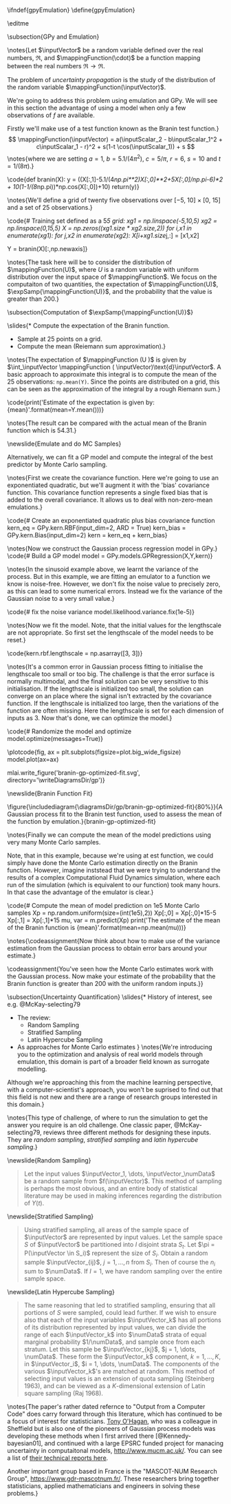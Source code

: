 \ifndef{gpyEmulation}
\define{gpyEmulation}

\editme

\subsection{GPy and Emulation}


\notes{Let $\inputVector$ be a random variable defined over the real numbers, $\Re$, and $\mappingFunction(\cdot)$ be a function mapping between the real numbers $\Re \rightarrow \Re$. 

The problem of *uncertainty propagation* is the study of the distribution of the random variable $\mappingFunction(\inputVector)$.

We're going to address this problem using emulation and GPy. We will see in this section the advantage of using a model when only a few observations of $f$ are available. 

Firstly we'll make use of a test function known as the Branin test function.}
$$
\mappingFunction(\inputVector) = a(\inputScalar_2 - b\inputScalar_1^2 + c\inputScalar_1 - r)^2 + s(1-t \cos(\inputScalar_1)) + s
$$
\notes{where we are setting $a=1$, $b=5.1/(4\pi^2)$, $c=5/\pi$, $r=6$, $s=10$ and $t=1/(8\pi)$.}

\code{def branin(X):
    y = ((X[:,1]-5.1/(4*np.pi**2)*X[:,0]**2+5*X[:,0]/np.pi-6)**2 
	    + 10*(1-1/(8*np.pi))*np.cos(X[:,0])+10)
    return(y)}

\notes{We'll define a grid of twenty five observations  over [−5, 10] × [0, 15] and a set of 25 observations.}

\code{# Training set defined as a 5*5 grid:
xg1 = np.linspace(-5,10,5)
xg2 = np.linspace(0,15,5)
X = np.zeros((xg1.size * xg2.size,2))
for i,x1 in enumerate(xg1):
    for j,x2 in enumerate(xg2):
        X[i+xg1.size*j,:] = [x1,x2]

Y = branin(X)[:,np.newaxis]}

\notes{The task here will be to consider the distribution of $\mappingFunction(U)$, where $U$ is a random variable with uniform distribution over the input space of $\mappingFunction$. We focus on the computaiton of two quantities, the expectation of $\mappingFunction(U)$, $\expSamp{\mappingFunction(U)}$, and the probability that the value is greater than 200.}

\subsection{Computation of $\expSamp{\mappingFunction(U)}$}

\slides{* Compute the expectation of the Branin function.
* Sample at 25 points on a grid.
* Compute the mean (Reiemann sum approximation).}

\notes{The expectation of $\mappingFunction (U )$ is given by $\int_\inputVector \mappingFunction ( \inputVector)\text{d}\inputVector$. A basic approach to approximate this
integral is to compute the mean of the 25 observations: `np.mean(Y)`. Since the points
are distributed on a grid, this can be seen as the approximation of the integral by a
rough Riemann sum.}

\code{print('Estimate of the expectation is given by: {mean}'.format(mean=Y.mean()))}

\notes{The result can be compared with the actual mean of the Branin
function which is 54.31.}

\newslide{Emulate and do MC Samples}

Alternatively, we can fit a GP model and compute the integral of the best predictor
by Monte Carlo sampling.

\notes{First we create the covariance function. Here we're going to use an exponentiated quadratic, but we'll augment it with the 'bias' covariance function. This covariance function represents a single fixed bias that is added to the overall covariance. It allows us to deal with non-zero-mean emulations.}

\code{# Create an exponentiated quadratic plus bias covariance function
kern_eq = GPy.kern.RBF(input_dim=2, ARD = True)
kern_bias = GPy.kern.Bias(input_dim=2)
kern = kern_eq + kern_bias}

\notes{Now we construct the Gaussian process regression model in GPy.}
\code{# Build a GP model
model = GPy.models.GPRegression(X,Y,kern)}

\notes{In the sinusoid example above, we learnt the variance of the process. But in this example, we are fitting an emulator to a function we know is noise-free. However, we don't fix the noise value to precisely zero, as this can lead to some numerical errors. Instead we fix the variance of the Gaussian noise to a very small value.}

\code{# fix the noise variance
model.likelihood.variance.fix(1e-5)}

\notes{Now we fit the model. Note, that the initial values for the lengthscale are not appropriate. So first set the lengthscale of the model needs to be reset.}

\code{kern.rbf.lengthscale = np.asarray([3, 3])}

\notes{It's a common error in Gaussian process fitting to initialise the lengthscale too small or too big. The challenge is that the error surface is normally multimodal, and the final solution can be very sensitive to this initialisation. If the lengthscale is initialized too small, the solution can converge on an place where the signal isn't extracted by the covariance function. If the lengthscale is initialized too large, then the variations of the function are often missing. Here the lengthscale is set for each dimension of inputs as 3. Now that's done, we can optimize the model.}


\code{# Randomize the model and optimize
model.optimize(messages=True)}

\plotcode{fig, ax = plt.subplots(figsize=plot.big_wide_figsize)
model.plot(ax=ax)

mlai.write_figure('branin-gp-optimized-fit.svg', directory='\writeDiagramsDir/gp')}

\newslide{Branin Function Fit}

\figure{\includediagram{\diagramsDir/gp/branin-gp-optimized-fit}{80%}}{A Gaussian process fit to the Branin test function, used to assess the mean of the function by emulation.}{branin-gp-optimized-fit}

\notes{Finally we can compute the mean of the model predictions using very many Monte Carlo samples.

Note, that in this example, because we're using at est function, we could simply have done the Monte Carlo estimation directly on the Branin function. However, imagine inststead that we were trying to understand the results of a complex Computational Fluid Dynamics simulation, where each run of the simulation (which is equivalent to our function) took many hours. In that case the advantage of the emulator is clear.}

\code{# Compute the mean of model prediction on 1e5 Monte Carlo samples
Xp = np.random.uniform(size=(int(1e5),2))
Xp[:,0] = Xp[:,0]*15-5
Xp[:,1] = Xp[:,1]*15
mu, var = m.predict(Xp)
print('The estimate of the mean of the Branin function is {mean}'.format(mean=np.mean(mu)))}

\notes{\codeassignment{Now think about how to make use of the variance estimation from the Gaussian process to obtain error bars around your estimate.}

\codeassignment{You've seen how the Monte Carlo estimates work with the Gaussian process. Now make your estimate of the probability that the Branin function is greater than 200 with the uniform random inputs.}}

\subsection{Uncertainty Quantification}
\slides{* History of interest, see e.g. @McKay-selecting79
* The review:
    * Random Sampling
    * Stratified Sampling
    * Latin Hypercube Sampling
* As approaches for Monte Carlo estimates
}
\notes{We're introducing you to the optimization and analysis of real world models through emulation, this domain is part of a broader field known as surrogate modelling. 

Although we're approaching this from the machine learning perspective, with a computer-scientist's approach, you won't be suprised to find out that this field is not new and there are a range of research groups interested in this domain.}

\notes{This type of challenge, of where to run the simulation to get the answer you require is an old challenge. One classic paper, @McKay-selecting79, reviews three different methods for designing these inputs. They are *random sampling*, *stratified sampling* and *latin hypercube sampling*.}

\newslide{Random Sampling}

>  Let the input values $\inputVector_1, \dots, \inputVector_\numData$
> be a random sample from $f(\inputVector)$. This method of sampling
> is perhaps the most obvious, and an entire body of statistical
> literature may be used in making inferences regarding the
> distribution of $Y(t)$.

\newslide{Stratified Sampling}

> Using stratified sampling, all
> areas of the sample space of $\inputVector$ are represented by
> input values. Let the sample space $S$ of $\inputVector$ be partitioned into $I$ disjoint strata $S_t$. Let $\pi = P(\inputVector \in S_i)$
> represent the size of $S_i$. Obtain a random sample $\inputVector_{ij}$, $j
> = 1, \dots, n$ from $S_i$. Then of course the $n_i$ sum to $\numData$.
> If $I = 1$, we have random sampling over the entire
> sample space.

\newslide{Latin Hypercube Sampling}

> The same reasoning that led to stratified sampling, ensuring that
> all portions of $S$ were sampled, could lead further. If we wish
> to ensure also that each of the input variables $\inputVector_k$ has
> all portions of its distribution represented by input values, we can
> divide the range of each $\inputVector_k$ into $\numData$ strata of
> equal marginal probability $1/\numData$, and sample once from each
> stratum. Let this sample be $\inputVector_{kj}$, $j = 1, \dots,
> \numData$. These form the $\inputVector_k$ component, $k = 1, \dots
> , K$, in $\inputVector_i$, $i = 1, \dots, \numData$. The components
> of the various $\inputVector_k$'s are matched at random. This method
> of selecting input values is an extension of quota sampling
> (Steinberg 1963), and can be viewed as a $K$-dimensional extension of
> Latin square sampling (Raj 1968).

\notes{The paper's rather dated refernce to "Output from a Computer Code" does carry forward through this literature, which has continued to be a focus of interest for statisticians. [Tony O'Hagan](http://www.tonyohagan.co.uk/academic/), who was a colleague in Sheffield but is also one of the pioneers of Gaussian process models was developing these methods when I first arrived there [@Kennedy-bayesian01], and continued with a large EPSRC funded project for manacing uncertainty in computaitonal models, <http://www.mucm.ac.uk/>. You can see a list of [their technical reports here](http://www.mucm.ac.uk/Pages/Dissemination/TechnicalReports.html).

Another important group based in France is the "MASCOT-NUM Research Group", <https://www.gdr-mascotnum.fr/>. These researchers bring together statisticians, applied mathematicians and engineers in solving these problems.}

